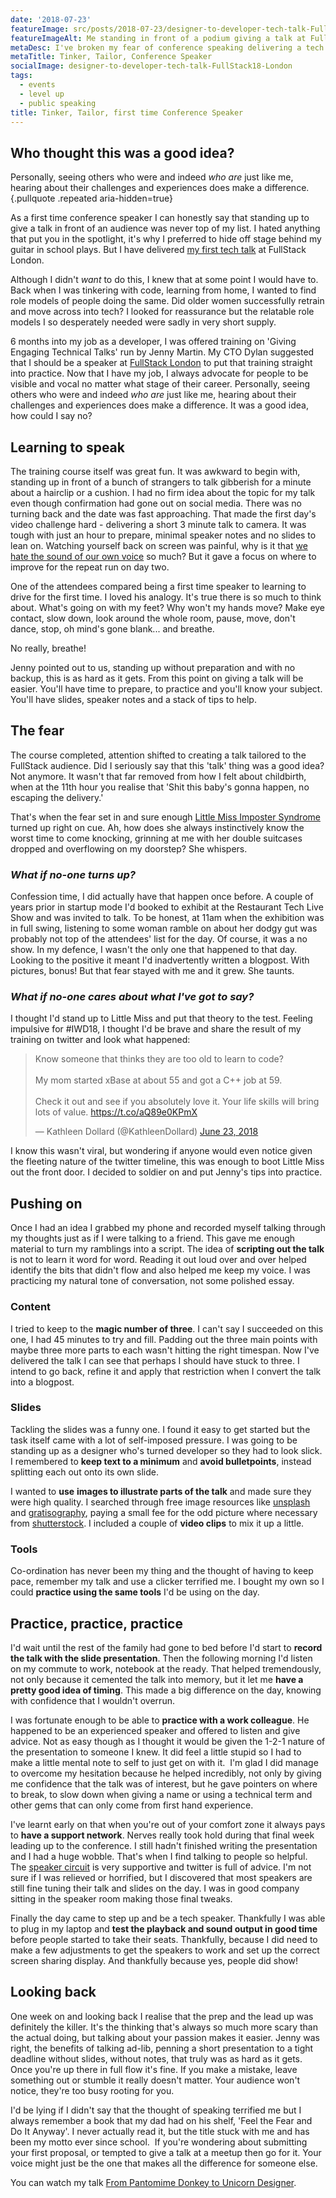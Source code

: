 ```yaml
---
date: '2018-07-23'
featureImage: src/posts/2018-07-23/designer-to-developer-tech-talk-FullStack18-London.jpg
featureImageAlt: Me standing in front of a podium giving a talk at Fullstack London.
metaDesc: I've broken my fear of conference speaking delivering a tech talk at FullStack London. Although I didn’t want to do this, I knew at some point I'd have to.
metaTitle: Tinker, Tailor, Conference Speaker
socialImage: designer-to-developer-tech-talk-FullStack18-London
tags:
  - events
  - level up
  - public speaking
title: Tinker, Tailor, first time Conference Speaker
---
```


## Who thought this was a good idea?

Personally, seeing others who were and indeed _who are_ just like me, hearing about their challenges and experiences does make a difference.{.pullquote .repeated aria-hidden=true}

As a first time conference speaker I can honestly say that standing up to give a talk in front of an audience was never top of my list. I hated anything that put you in the spotlight, it's why I preferred to hide off stage behind my guitar in school plays. But I have delivered [my first tech talk][1] at FullStack London.

Although I didn't _want_ to do this, I knew that at some point I would have to. Back when I was tinkering with code, learning from home, I wanted to find role models of people doing the same. Did older women successfully retrain and move across into tech? I looked for reassurance but the relatable role models I so desperately needed were sadly in very short supply.

6 months into my job as a developer, I was offered training on 'Giving Engaging Technical Talks' run by Jenny Martin. My CTO Dylan suggested that I should be a speaker at [FullStack London][3] to put that training straight into practice. Now that I have my job, I always advocate for people to be visible and vocal no matter what stage of their career. Personally, seeing others who were and indeed _who are_ just like me, hearing about their challenges and experiences does make a difference. It was a good idea, how could I say no?

## Learning to speak

The training course itself was great fun. It was awkward to begin with, standing up in front of a bunch of strangers to talk gibberish for a minute about a hairclip or a cushion. I had no firm idea about the topic for my talk even though confirmation had gone out on social media. There was no turning back and the date was fast approaching. That made the first day's video challenge hard - delivering a short 3 minute talk to camera. It was tough with just an hour to prepare, minimal speaker notes and no slides to lean on. Watching yourself back on screen was painful, why is it that [we hate the sound of our own voice][4] so much? But it gave a focus on where to improve for the repeat run on day two.

One of the attendees compared being a first time speaker to learning to drive for the first time. I loved his analogy. It's true there is so much to think about. What's going on with my feet? Why won't my hands move? Make eye contact, slow down, look around the whole room, pause, move, don't dance, stop, oh mind's gone blank... and breathe.

No really, breathe!

Jenny pointed out to us, standing up without preparation and with no backup, this is as hard as it gets. From this point on giving a talk will be easier. You'll have time to prepare, to practice and you'll know your subject. You'll have slides, speaker notes and a stack of tips to help.

## The fear

The course completed, attention shifted to creating a talk tailored to the FullStack audience. Did I seriously say that this 'talk' thing was a good idea? Not anymore. It wasn't that far removed from how I felt about childbirth, when at the 11th hour you realise that 'Shit this baby's gonna happen, no escaping the delivery.'

That's when the fear set in and sure enough [Little Miss Imposter Syndrome][5] turned up right on cue. Ah, how does she always instinctively know the worst time to come knocking, grinning at me with her double suitcases dropped and overflowing on my doorstep? She whispers.

### _What if no-one turns up?_

Confession time, I did actually have that happen once before. A couple of years prior in startup mode I'd booked to exhibit at the Restaurant Tech Live Show and was invited to talk. To be honest, at 11am when the exhibition was in full swing, listening to some woman ramble on about her dodgy gut was probably not top of the attendees' list for the day. Of course, it was a no show. In my defence, I wasn't the only one that happened to that day. Looking to the positive it meant I'd inadvertently written a blogpost. With pictures, bonus! But that fear stayed with me and it grew. She taunts.

### _What if no-one cares about what I've got to say?_

I thought I'd stand up to Little Miss and put that theory to the test. Feeling impulsive for #IWD18, I thought I'd be brave and share the result of my training on twitter and look what happened:
<div class="break-right">
  <blockquote class="twitter-tweet"><p lang="en" dir="ltr">Know someone that thinks they are too old to learn to code?<br><br>My mom started xBase at about 55 and got a C++ job at 59.<br><br>Check it out and see if you absolutely love it. Your life skills will bring lots of value. <a href="https://t.co/aQ89e0KPmX">https://t.co/aQ89e0KPmX</a></p>&mdash; Kathleen Dollard (@KathleenDollard) <a href="https://twitter.com/KathleenDollard/status/1010514893823356928?ref_src=twsrc%5Etfw">June 23, 2018</a></blockquote><script async src="https://platform.twitter.com/widgets.js" charset="utf-8"></script>
</div>

I know this wasn't viral, but wondering if anyone would even notice given the fleeting nature of the twitter timeline, this was enough to boot Little Miss out the front door. I decided to soldier on and put Jenny's tips into practice.

## Pushing on

Once I had an idea I grabbed my phone and recorded myself talking through my thoughts just as if I were talking to a friend. This gave me enough material to turn my ramblings into a script. The idea of **scripting out the talk** is not to learn it word for word. Reading it out loud over and over helped identify the bits that didn't flow and also helped me keep my voice. I was practicing my natural tone of conversation, not some polished essay.

### Content

I tried to keep to the **magic number of three**. I can't say I succeeded on this one, I had 45 minutes to try and fill. Padding out the three main points with maybe three more parts to each wasn't hitting the right timespan. Now I've delivered the talk I can see that perhaps I should have stuck to three. I intend to go back, refine it and apply that restriction when I convert the talk into a blogpost.

### Slides

Tackling the slides was a funny one. I found it easy to get started but the task itself came with a lot of self-imposed pressure. I was going to be standing up as a designer who's turned developer so they had to look slick. I remembered to **keep text to a minimum** and **avoid bulletpoints**, instead splitting each out onto its own slide.

I wanted to **use** **images to illustrate parts of the talk** and made sure they were high quality. I searched through free image resources like [unsplash][6] and [gratisography][7], paying a small fee for the odd picture where necessary from [shutterstock][8]. I included a couple of **video clips** to mix it up a little.

### Tools

Co-ordination has never been my thing and the thought of having to keep pace, remember my talk and use a clicker terrified me. I bought my own so I could **practice using the same tools** I'd be using on the day.

## Practice, practice, practice

I'd wait until the rest of the family had gone to bed before I'd start to **record the talk with the slide presentation**. Then the following morning I'd listen on my commute to work, notebook at the ready. That helped tremendously, not only because it cemented the talk into memory, but it let me **have a pretty good idea of timing**. This made a big difference on the day, knowing with confidence that I wouldn't overrun.

I was fortunate enough to be able to **practice with a work colleague**. He happened to be an experienced speaker and offered to listen and give advice. Not as easy though as I thought it would be given the 1-2-1 nature of the presentation to someone I knew. It did feel a little stupid so I had to make a little mental note to self to just get on with it.  I'm glad I did manage to overcome my hesitation because he helped incredibly, not only by giving me confidence that the talk was of interest, but he gave pointers on where to break, to slow down when giving a name or using a technical term and other gems that can only come from first hand experience.

I've learnt early on that when you're out of your comfort zone it always pays to **have a support network**. Nerves really took hold during that final week leading up to the conference. I still hadn't finished writing the presentation and I had a huge wobble. That's when I find talking to people so helpful. The [speaker circuit][9] is very supportive and twitter is full of advice. I'm not sure if I was relieved or horrified, but I discovered that most speakers are still fine tuning their talk and slides on the day. I was in good company sitting in the speaker room making those final tweaks.

Finally the day came to step up and be a tech speaker. Thankfully I was able to plug in my laptop and **test the playback and sound output in good time** before people started to take their seats. Thankfully, because I did need to make a few adjustments to get the speakers to work and set up the correct screen sharing display. And thankfully because yes, people did show!

## Looking back

One week on and looking back I realise that the prep and the lead up was definitely the killer. It's the thinking that's always so much more scary than the actual doing, but talking about your passion makes it easier. Jenny was right, the benefits of talking ad-lib, penning a short presentation to a tight deadline without slides, without notes, that truly was as hard as it gets. Once you're up there in full flow it's fine. If you make a mistake, leave something out or stumble it really doesn't matter. Your audience won't notice, they're too busy rooting for you.

I'd be lying if I didn't say that the thought of speaking terrified me but I always remember a book that my dad had on his shelf, 'Feel the Fear and Do It Anyway'. I never actually read it, but the title stuck with me and has been my motto ever since school.  If you're wondering about submitting your first proposal, or tempted to give a talk at a meetup then go for it. Your voice might just be the one that makes all the difference for someone else.

You can watch my talk [From Pantomime Donkey to Unicorn Designer][1].

 [1]: https://skillsmatter.com/skillscasts/12009-from-pantomime-donkey-to-unicorn-designer
 [3]: https://skillsmatter.com/conferences/9815-fullstack-2018-the-conference-on-javascript-node-and-internet-of-things#skillscasts
 [4]: https://www.theguardian.com/science/2018/jul/12/the-real-reason-the-sound-of-your-own-voice-makes-you-cringe
 [5]: /me-myself-and-imposter-syndrome/
 [6]: https://unsplash.com/
 [7]: https://gratisography.com/
 [8]: https://www.shutterstock.com/
 [9]: https://medium.com/@sophie.koonin/things-i-wish-id-known-tips-for-first-time-conference-speakers-ffa4ca438ea
